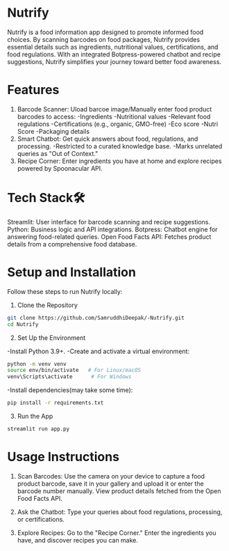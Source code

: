 # Nutrify 
Nutrify is a food information app designed to promote informed food choices. By scanning barcodes on food packages, Nutrify provides essential details such as ingredients, nutritional values, certifications, and food regulations. With an integrated Botpress-powered chatbot and recipe suggestions, Nutrify simplifies your journey toward better food awareness.

# Features
1. Barcode Scanner: Uload barcoe image/Manually enter food product barcodes to access:
-Ingredients
-Nutritional values
-Relevant food regulations
-Certifications (e.g., organic, GMO-free)
-Eco score
-Nutri Score
-Packaging details
2. Smart Chatbot: Get quick answers about food, regulations, and processing.
-Restricted to a curated knowledge base.
-Marks unrelated queries as "Out of Context."
3. Recipe Corner: Enter ingredients you have at home and explore recipes powered by Spoonacular API.
# Tech Stack🛠️
Streamlit: User interface for barcode scanning and recipe suggestions.
Python: Business logic and API integrations.
Botpress: Chatbot engine for answering food-related queries.
Open Food Facts API: Fetches product details from a comprehensive food database.

# Setup and Installation

Follow these steps to run Nutrify locally:

1. Clone the Repository

```bash
git clone https://github.com/SamruddhiDeepak/-Nutrify.git
cd Nutrify
```

2. Set Up the Environment

-Install Python 3.9+.
-Create and activate a virtual environment:

```bash
python -m venv venv
source env/bin/activate   # For Linux/macOS
venv\Scripts\activate      # For Windows
```

-Install dependencies(may take some time):
```bash
pip install -r requirements.txt
```

3. Run the App

```bash
streamlit run app.py
```

# Usage Instructions
1. Scan Barcodes: Use the camera on your device to capture a food product barcode, save it in your gallery and upload it or enter the barcode number manually.
View product details fetched from the Open Food Facts API.

2. Ask the Chatbot: Type your queries about food regulations, processing, or certifications.

3. Explore Recipes: Go to the "Recipe Corner." Enter the ingredients you have, and discover recipes you can make.


